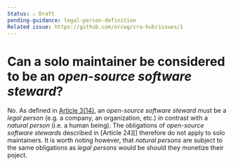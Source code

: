 ```yaml
---
Status: ⚠️ Draft
pending-guidance: legal-person-definition
Related issue: https://github.com/orcwg/cra-hub/issues/1
---
```


# Can a solo maintainer be considered to be an _open-source software steward_?

No. As defined in [Article 3(14)][], an _open-source software steward_ must be a _legal person_ (e.g. a company, an organization, etc.) in contrast with a _natural person_ (i.e. a human being). The obligations of _open-source software stewards_ described in [Article 24][] therefore do not apply to solo maintainers. It is worth noting however, that _natural persons_ are subject to the same obligations as _legal persons_ would be should they monetize their poject.


[Article 3(14)]: https://eur-lex.europa.eu/legal-content/EN/TXT/HTML/?uri=OJ:L_202402847#art_3
[Article 24)]: https://eur-lex.europa.eu/legal-content/EN/TXT/HTML/?uri=OJ:L_202402847#art_24
